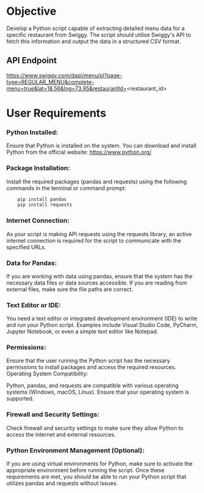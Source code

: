 # Objective

Develop a Python script capable of extracting detailed menu data for a specific restaurant
from Swiggy. The script should utilise Swiggy's API to fetch this information and output the
data in a structured CSV format.

## API Endpoint

https://www.swiggy.com/dapi/menu/pl?page-type=REGULAR_MENU&complete-menu=true&lat=18.56&lng=73.95&restaurantId=<restaurant_id>

# User Requirements

### Python Installed:

Ensure that Python is installed on the system. You can download and install Python from the official website: https://www.python.org/

### Package Installation:

Install the required packages (pandas and requests) using the following commands in the terminal or command prompt:

```bash
    pip install pandas
    pip install requests
```

### Internet Connection:

As your script is making API requests using the requests library, an active internet connection is required for the script to communicate with the specified URLs.

### Data for Pandas:

If you are working with data using pandas, ensure that the system has the necessary data files or data sources accessible. If you are reading from external files, make sure the file paths are correct.

### Text Editor or IDE:

You need a text editor or integrated development environment (IDE) to write and run your Python script. Examples include Visual Studio Code, PyCharm, Jupyter Notebook, or even a simple text editor like Notepad.

### Permissions:

Ensure that the user running the Python script has the necessary permissions to install packages and access the required resources.
Operating System Compatibility:

Python, pandas, and requests are compatible with various operating systems (Windows, macOS, Linux). Ensure that your operating system is supported.

### Firewall and Security Settings:

Check firewall and security settings to make sure they allow Python to access the internet and external resources.

### Python Environment Management (Optional):

If you are using virtual environments for Python, make sure to activate the appropriate environment before running the script.
Once these requirements are met, you should be able to run your Python script that utilizes pandas and requests without issues.
